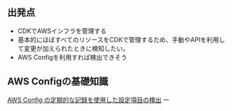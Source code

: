 
## 出発点
- CDKでAWSインフラを管理する
- 基本的にほぼすべてのリソースをCDKで管理するため、手動やAPIを利用して変更が加えられたときに検知したい。
- AWS Configを利用すれば検出できそう

## AWS Configの基礎知識
[AWS Config の定期的な記録を使用した設定項目の検出](https://aws.amazon.com/jp/blogs/news/how-to-record-resource-configuration-changes-periodically-with-aws-config/)
ー